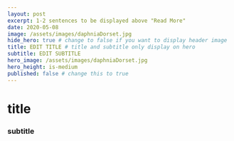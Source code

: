```yaml
---
layout: post
excerpt: 1-2 sentences to be displayed above "Read More"
date: 2020-05-08
image: /assets/images/daphniaDorset.jpg
hide_hero: true # change to false if you want to display header image
title: EDIT TITLE # title and subtitle only display on hero
subtitle: EDIT SUBTITLE
hero_image: /assets/images/daphniaDorset.jpg
hero_height: is-medium
published: false # change this to true
---
```

# title
### subtitle 
